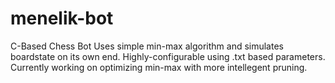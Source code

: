 # menelik-bot
C-Based Chess Bot
Uses simple min-max algorithm and simulates boardstate on its own end.
Highly-configurable using .txt based parameters.
Currently working on optimizing min-max with more intellegent pruning.
